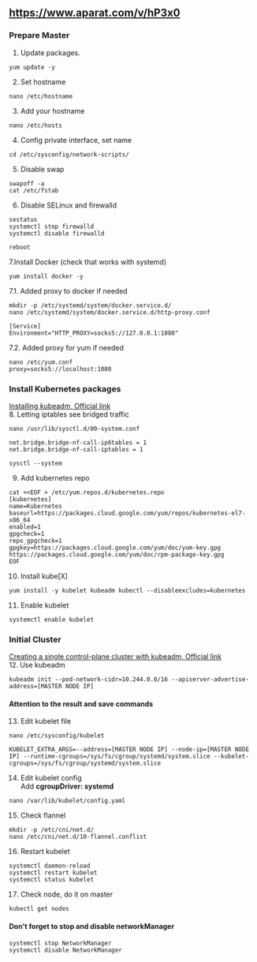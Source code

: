 ## https://www.aparat.com/v/hP3x0
### Prepare Master
1. Update packages.  
```
yum update -y
```  
2. Set hostname  
```
nano /etc/hostname
```  
3. Add your hostname  
```
nano /etc/hosts
```  
4. Config private interface, set name  
```
cd /etc/sysconfig/network-scripts/
```  
5. Disable swap
```
swapoff -a
cat /etc/fstab
```  
6. Disable SELinux and firewalld  
```
sestatus
systemctl stop firewalld
systemctl disable firewalld
```
```
reboot
```
7.Install Docker (check that works with systemd)  
```
yum install docker -y
```
7.1. Added proxy to docker if needed  
```
mkdir -p /etc/systemd/system/docker.service.d/
nano /etc/systemd/system/docker.service.d/http-proxy.conf
```  
```
[Service]
Environment="HTTP_PROXY=socks5://127.0.0.1:1080"
```  
7.2. Added proxy for yum if needed 
    
```
nano /etc/yum.conf
proxy=socks5://localhost:1080
```  
### Install Kubernetes packages
[Installing kubeadm, Official link](https://kubernetes.io/docs/setup/independent/install-kubeadm/)  
8. Letting iptables see bridged traffic
```
nano /usr/lib/sysctl.d/00-system.conf
```
```
net.bridge.bridge-nf-call-ip6tables = 1
net.bridge.bridge-nf-call-iptables = 1
```
```
sysctl --system
```
9.  Add kubernetes repo
```
cat <<EOF > /etc/yum.repos.d/kubernetes.repo
[kubernetes]
name=Kubernetes
baseurl=https://packages.cloud.google.com/yum/repos/kubernetes-el7-x86_64
enabled=1
gpgcheck=1
repo_gpgcheck=1
gpgkey=https://packages.cloud.google.com/yum/doc/yum-key.gpg https://packages.cloud.google.com/yum/doc/rpm-package-key.gpg
EOF
```
10. Install kube[X]
```
yum install -y kubelet kubeadm kubectl --disableexcludes=kubernetes
```
11. Enable kubelet
```
systemctl enable kubelet
```
### Initial Cluster
[Creating a single control-plane cluster with kubeadm, Official link](https://kubernetes.io/docs/setup/production-environment/tools/kubeadm/create-cluster-kubeadm/)  
12. Use kubeadm
```
kubeadm init --pod-network-cidr=10.244.0.0/16 --apiserver-advertise-address=[MASTER NODE IP]
```
#### Attention to the result and save commands
13. Edit kubelet file
```
nano /etc/sysconfig/kubelet
```
```
KUBELET_EXTRA_ARGS=--address=[MASTER NODE IP] --node-ip=[MASTER NODE IP] --runtime-cgroups=/sys/fs/cgroup/systemd/system.slice --kubelet-cgroups=/sys/fs/cgroup/systemd/system.slice
```
14. Edit kubelet config  
Add **cgroupDriver: systemd**
```
nano /var/lib/kubelet/config.yaml
```
15. Check flannel
```
mkdir -p /etc/cni/net.d/
nano /etc/cni/net.d/10-flannel.conflist
```
16. Restart kubelet
```
systemctl daemon-reload
systemctl restart kubelet
systemctl status kubelet
```
17. Check node, do it on master
```
kubectl get nodes
```

#### Don't forget to stop and disable networkManager
```
systemctl stop NetworkManager
systemctl disable NetworkManager
```
